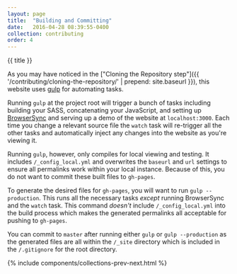 ```yaml
---
layout: page
title:  "Building and Committing"
date:   2016-04-28 08:39:55-0400
collection: contributing
order: 4
---
```


{{ title }}

As you may have noticed in the ["Cloning the Repository step"]({{ '/contributing/cloning-the-repository/' | prepend: site.baseurl }}), this website uses [gulp](http://gulpjs.com/) for automating tasks.

Running `gulp` at the project root will trigger a bunch of tasks including building your SASS, concatenating your JavaScript, and setting up [BrowserSync](https://www.browsersync.io/) and serving up a demo of the website at `localhost:3000`. Each time you change a relevant source file the `watch` task will re-trigger all the other tasks and automatically inject any changes into the website as you're viewing it.

Running `gulp`, however, only compiles for local viewing and testing. It includes `/_config_local.yml` and overwrites the `baseurl` and `url` settings to ensure all permalinks work within your local instance. Because of this, you do not want to commit these built files to `gh-pages`.

To generate the desired files for `gh-pages`, you will want to run `gulp --production`. This runs all the necessary tasks *except* running BrowserSync and the `watch` task. This command *doesn't* include `/_config_local.yml` into the build process which makes the generated permalinks all acceptable for pushing to `gh-pages`.

You can commit to `master` after running either `gulp` or `gulp --production` as the generated files are all within the `/_site` directory which is included in the `/.gitignore` for the root directory.

{% include components/collections-prev-next.html %}